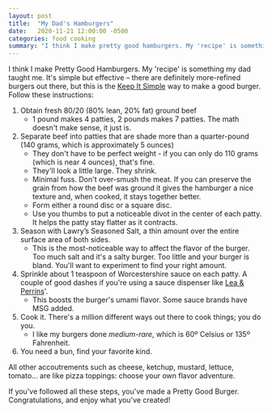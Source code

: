 ```yaml
---
layout: post
title:  "My Dad's Hamburgers"
date:   2020-11-21 12:00:00 -0500
categories: food cooking
summary: "I think I make pretty good hamburgers. My 'recipe' is something my dad taught me. It's simple but effective – there are definitely more-refined burgers out there, but this is the KISS method way to make a good burger. Follow these instructions:"
---
```


I think I make Pretty Good Hamburgers. My 'recipe' is something my dad taught me. It's simple but effective – there are definitely more-refined burgers out there, but this is the [Keep It Simple](https://wiki.c2.com/?KeepItSimple) way to make a good burger. Follow these instructions:

1. Obtain fresh 80/20 (80% lean, 20% fat) ground beef
    * 1 pound makes 4 patties, 2 pounds makes 7 patties. The math doesn't make sense, it just is.
2. Separate beef into patties that are shade more than a quarter-pound (140 grams, which is approximately 5 ounces)
    * They don't have to be perfect weight - if you can only do 110 grams (which is near 4 ounces), that's fine.
    * They'll look a little large. They shrink.
    * Minimal fuss. Don't over-smush the meat. If you can preserve the grain from how the beef was ground it gives the hamburger a nice texture and, when cooked, it stays together better.
    * Form either a round disc or a square disc.
    * Use you thumbs to put a noticeable divot in the center of each patty. It helps the patty stay flatter as it contracts.
3. Season with Lawry’s Seasoned Salt, a thin amount over the entire surface area of both sides.
    * This is the most-noticeable way to affect the flavor of the burger. Too much salt and it's a salty burger. Too little and your burger is bland. You'll want to experiment to find your right amount.
4. Sprinkle about 1 teaspoon of Worcestershire sauce on each patty. A couple of good dashes if you're using a sauce dispenser like [Lea & Perrins](https://www.leaperrins.com/)'.
    * This boosts the burger's umami flavor. Some sauce brands have MSG added.
5. Cook it. There's a million different ways out there to cook things; you do you.
    * I like my burgers done *medium-rare*, which is 60º Celsius or 135º Fahrenheit.
6. You need a bun, find your favorite kind.

All other accoutrements such as cheese, ketchup, mustard, lettuce, tomato… are like pizza toppings: choose your own flavor adventure.

If you've followed all these steps, you've made a Pretty Good Burger. Congratulations, and enjoy what you've created!